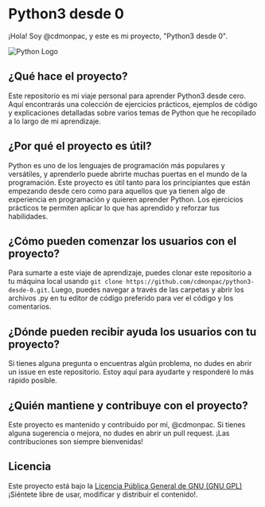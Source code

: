# Python3 desde 0

¡Hola! Soy @cdmonpac, y este es mi proyecto, "Python3 desde 0". 

![Python Logo](https://github.com/cdmonpac/python3-desde-0/assets/127354610/abad8759-f3f5-4c2b-8685-28792432cd73)

## ¿Qué hace el proyecto?

Este repositorio es mi viaje personal para aprender Python3 desde cero. Aquí encontrarás una colección de ejercicios prácticos, ejemplos de código y explicaciones detalladas sobre varios temas de Python que he recopilado a lo largo de mi aprendizaje.

## ¿Por qué el proyecto es útil?

Python es uno de los lenguajes de programación más populares y versátiles, y aprenderlo puede abrirte muchas puertas en el mundo de la programación. Este proyecto es útil tanto para los principiantes que están empezando desde cero como para aquellos que ya tienen algo de experiencia en programación y quieren aprender Python. Los ejercicios prácticos te permiten aplicar lo que has aprendido y reforzar tus habilidades.

## ¿Cómo pueden comenzar los usuarios con el proyecto?

Para sumarte a este viaje de aprendizaje, puedes clonar este repositorio a tu máquina local usando `git clone https://github.com/cdmonpac/python3-desde-0.git`. Luego, puedes navegar a través de las carpetas y abrir los archivos .py en tu editor de código preferido para ver el código y los comentarios.

## ¿Dónde pueden recibir ayuda los usuarios con tu proyecto?

Si tienes alguna pregunta o encuentras algún problema, no dudes en abrir un issue en este repositorio. Estoy aquí para ayudarte y responderé lo más rápido posible.

## ¿Quién mantiene y contribuye con el proyecto?

Este proyecto es mantenido y contribuido por mí, @cdmonpac. Si tienes alguna sugerencia o mejora, no dudes en abrir un pull request. ¡Las contribuciones son siempre bienvenidas!

## Licencia

Este proyecto está bajo la [Licencia Pública General de GNU (GNU GPL)](LICENSE) ¡Siéntete libre de usar, modificar y distribuir el contenido!.
